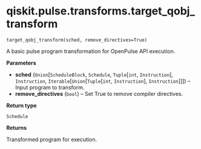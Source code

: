 # qiskit.pulse.transforms.target\_qobj\_transform



`target_qobj_transform(sched, remove_directives=True)`

A basic pulse program transformation for OpenPulse API execution.

**Parameters**

*   **sched** (`Union`\[`ScheduleBlock`, `Schedule`, `Tuple`\[`int`, `Instruction`], `Instruction`, `Iterable`\[`Union`\[`Tuple`\[`int`, `Instruction`], `Instruction`]]]) – Input program to transform.
*   **remove\_directives** (`bool`) – Set True to remove compiler directives.

**Return type**

`Schedule`

**Returns**

Transformed program for execution.
